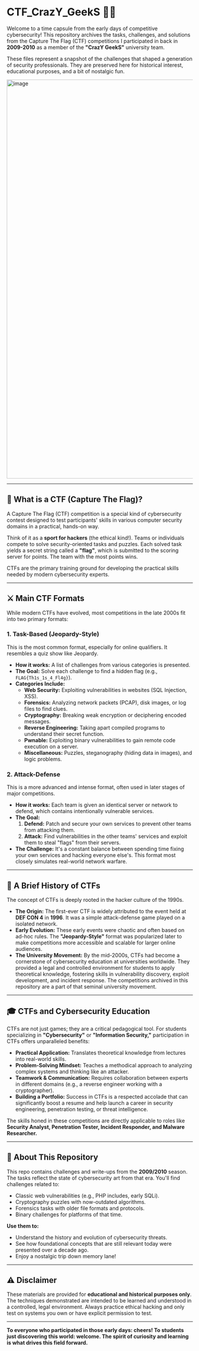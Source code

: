 
# CTF_CrazY_GeekS 🚩🧠

Welcome to a time capsule from the early days of competitive cybersecurity! This repository archives the tasks, challenges, and solutions from the Capture The Flag (CTF) competitions I participated in back in **2009-2010** as a member of the **"CrazY GeekS"** university team.

These files represent a snapshot of the challenges that shaped a generation of security professionals. They are preserved here for historical interest, educational purposes, and a bit of nostalgic fun.

<img width="1920" height="1080" alt="image" src="https://github.com/user-attachments/assets/03eb054f-31b6-48c9-9155-e37c88682ba8" />

---

## 🚩 What is a CTF (Capture The Flag)?

A Capture The Flag (CTF) competition is a special kind of cybersecurity contest designed to test participants' skills in various computer security domains in a practical, hands-on way.

Think of it as a **sport for hackers** (the ethical kind!). Teams or individuals compete to solve security-oriented tasks and puzzles. Each solved task yields a secret string called a **"flag"**, which is submitted to the scoring server for points. The team with the most points wins.

CTFs are the primary training ground for developing the practical skills needed by modern cybersecurity experts.

---

## ⚔️ Main CTF Formats

While modern CTFs have evolved, most competitions in the late 2000s fit into two primary formats:

### 1. Task-Based (Jeopardy-Style)
This is the most common format, especially for online qualifiers. It resembles a quiz show like Jeopardy.
*   **How it works:** A list of challenges from various categories is presented.
*   **The Goal:** Solve each challenge to find a hidden flag (e.g., `FLAG{Th1s_1s_4_Fl4g}`).
*   **Categories Include:**
    *   **Web Security:** Exploiting vulnerabilities in websites (SQL Injection, XSS).
    *   **Forensics:** Analyzing network packets (PCAP), disk images, or log files to find clues.
    *   **Cryptography:** Breaking weak encryption or deciphering encoded messages.
    *   **Reverse Engineering:** Taking apart compiled programs to understand their secret function.
    *   **Pwnable:** Exploiting binary vulnerabilities to gain remote code execution on a server.
    *   **Miscellaneous:** Puzzles, steganography (hiding data in images), and logic problems.

### 2. Attack-Defense
This is a more advanced and intense format, often used in later stages of major competitions.
*   **How it works:** Each team is given an identical server or network to defend, which contains intentionally vulnerable services.
*   **The Goal:**
    1.  **Defend:** Patch and secure your own services to prevent other teams from attacking them.
    2.  **Attack:** Find vulnerabilities in the other teams' services and exploit them to steal "flags" from their servers.
*   **The Challenge:** It's a constant balance between spending time fixing your own services and hacking everyone else's. This format most closely simulates real-world network warfare.

---

## 📜 A Brief History of CTFs

The concept of CTFs is deeply rooted in the hacker culture of the 1990s.
*   **The Origin:** The first-ever CTF is widely attributed to the event held at **DEF CON 4** in **1996**. It was a simple attack-defense game played on a isolated network.
*   **Early Evolution:** These early events were chaotic and often based on ad-hoc rules. The **"Jeopardy-Style"** format was popularized later to make competitions more accessible and scalable for larger online audiences.
*   **The University Movement:** By the mid-2000s, CTFs had become a cornerstone of cybersecurity education at universities worldwide. They provided a legal and controlled environment for students to apply theoretical knowledge, fostering skills in vulnerability discovery, exploit development, and incident response. The competitions archived in this repository are a part of that seminal university movement.

---

## 🎓 CTFs and Cybersecurity Education

CTFs are not just games; they are a critical pedagogical tool. For students specializing in **"Cybersecurity"** or **"Information Security,"** participation in CTFs offers unparalleled benefits:

*   **Practical Application:** Translates theoretical knowledge from lectures into real-world skills.
*   **Problem-Solving Mindset:** Teaches a methodical approach to analyzing complex systems and thinking like an attacker.
*   **Teamwork & Communication:** Requires collaboration between experts in different domains (e.g., a reverse engineer working with a cryptographer).
*   **Building a Portfolio:** Success in CTFs is a respected accolade that can significantly boost a resume and help launch a career in security engineering, penetration testing, or threat intelligence.

The skills honed in these competitions are directly applicable to roles like **Security Analyst, Penetration Tester, Incident Responder, and Malware Researcher.**

---

## 📁 About This Repository

This repo contains challenges and write-ups from the **2009/2010** season. The tasks reflect the state of cybersecurity art from that era. You'll find challenges related to:
*   Classic web vulnerabilities (e.g., PHP includes, early SQLi).
*   Cryptography puzzles with now-outdated algorithms.
*   Forensics tasks with older file formats and protocols.
*   Binary challenges for platforms of that time.

**Use them to:**
*   Understand the history and evolution of cybersecurity threats.
*   See how foundational concepts that are still relevant today were presented over a decade ago.
*   Enjoy a nostalgic trip down memory lane!

---

## ⚠️ Disclaimer

These materials are provided for **educational and historical purposes only**. The techniques demonstrated are intended to be learned and understood in a controlled, legal environment. Always practice ethical hacking and only test on systems you own or have explicit permission to test.

---

**To everyone who participated in those early days: cheers! To students just discovering this world: welcome. The spirit of curiosity and learning is what drives this field forward.**

